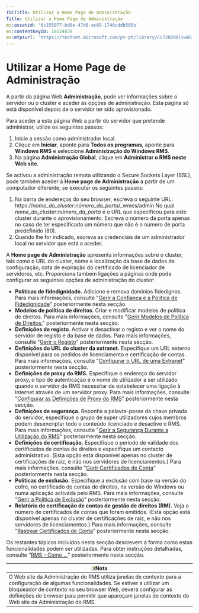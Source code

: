 ```yaml
---
TOCTitle: Utilizar a Home Page de Administração
Title: Utilizar a Home Page de Administração
ms:assetid: '6c155977-bd0e-47d6-ac65-1746cddb505e'
ms:contentKeyID: 18124039
ms:mtpsurl: 'https://technet.microsoft.com/pt-pt/library/Cc720290(v=WS.10)'
---
```


Utilizar a Home Page de Administração
=====================================

A partir da página Web **Administração**, pode ver informações sobre o servidor ou o cluster e aceder às opções de administração. Esta página só está disponível depois de o servidor ter sido aprovisionado.

Para aceder a esta página Web a partir do servidor que pretende administrar, utilize os seguintes passos:

1.  Inicie a sessão como administrador local.
2.  Clique em **Iniciar**, aponte para **Todos os programas**, aponte para **Windows RMS** e seleccione **Administração do Windows RMS**.
3.  Na página **Administração Global**, clique em **Administrar o RMS neste Web site**.

Se activou a administração remota utilizando o Secure Sockets Layer (SSL), pode também aceder à **Home page de Administração** a partir de um computador diferente, se executar os seguintes passos:

1.  Na barra de endereços do seu browser, escreva o seguinte URL:
    https://*nome\_do\_cluster:número\_da\_porta*/\_wmcs/admin
    No qual *nome\_do\_cluster:número\_da\_porta* é o URL que especificou para este cluster durante o aprovisionamento. Escreva o número da porta apenas no caso de ter especificado um número que não é o número de porta predefinido (80).
2.  Quando lhe for indicado, escreva as credenciais de um administrador local no servidor que está a aceder.

A **Home page de Administração** apresenta informações sobre o cluster, tais como o URL do cluster, nome e localização da base de dados de configuração, data de expiração do certificado de licenciador de servidores, etc. Proporciona também ligações a páginas onde pode configurar as seguintes opções de administração do cluster:

-   **Políticas de fidedignidade.** Adicione e remova domínios fidedignos. Para mais informações, consulte "[Gerir a Confiança e a Política de Fidedignidade](https://technet.microsoft.com/1c96ee74-fd28-4511-be21-087e2b04c3ee)" posteriormente nesta secção.
-   **Modelos de política de direitos**. Criar e modificar modelos de política de direitos. Para mais informações, consulte "[Gerir Modelos de Política de Direitos.](https://technet.microsoft.com/718286dc-3399-4556-96c9-ec3a33d31877)" posteriormente nesta secção.
-   **Definições de registo**. Activar e desactivar o registo e ver o nome do servidor de registo e da base de dados. Para mais informações, consulte "[Gerir o Registo](https://technet.microsoft.com/8fccfc57-2135-494e-8e44-f6191bf5e4a0)" posteriormente nesta secção.
-   **Definições do URL do cluster da extranet.** Especifique um URL externo disponível para os pedidos de licenciamento e certificação de contas. Para mais informações, consulte "[Configurar o URL de uma Extranet](https://technet.microsoft.com/88fec9ff-c96c-4d20-8856-0485e7507572)" posteriormente nesta secção.
-   **Definições de proxy do RMS.** Especifique o endereço do servidor proxy, o tipo de autenticação e o nome de utilizador a ser utilizado quando o servidor de RMS necessitar de estabelecer uma ligação à Internet através de um servidor proxy. Para mais informações, consulte "[Configurar as Definições de Proxy do RMS](https://technet.microsoft.com/179d2970-62e9-4487-aa5b-f4334234991e)" posteriormente nesta secção.
-   **Definições de segurança.** Reponha a palavra-passe da chave privada do servidor, especifique o grupo de super utilizadores cujos membros podem desencriptar todo o conteúdo licenciado e desactive o RMS. Para mais informações, consulte "[Gerir a Segurança Durante a Utilização do RMS](https://technet.microsoft.com/62050812-de4f-4392-8d63-f2f89aa01ed4)" posteriormente nesta secção.
-   **Definições de certificação.** Especifique o período de validade dos certificados de contas de direitos e especifique um contacto administrativo. (Esta opção está disponível apenas no cluster de certificações de raiz, e não nos servidores de licenciamentos.) Para mais informações, consulte "[Gerir Certificados de Conta](https://technet.microsoft.com/49c5c2ba-e197-4e4b-b3b3-b3248f068bcc)" posteriormente nesta secção.
-   **Políticas de exclusão.** Especifique a exclusão com base na versão do cofre, no certificado de contas de direitos, na versão do Windows ou numa aplicação activada pelo RMS. Para mais informações, consulte "[Gerir a Política de Exclusão](https://technet.microsoft.com/ee31e099-e095-4648-95da-0009fbeb48cb)" posteriormente nesta secção.
-   **Relatório de certificação de contas de gestão de direitos (RM).** Veja o número de certificados de contas que foram emitidos. (Esta opção está disponível apenas no cluster de certificações de raiz, e não nos servidores de licenciamentos.) Para mais informações, consulte "[Rastrear Certificados de Conta](https://technet.microsoft.com/5bb0f3cf-fc44-4e60-a93f-c789d6f8a902)" posteriormente nesta secção.

Os restantes tópicos incluídos nesta secção descrevem a forma como estas funcionalidades podem ser utilizadas. Para obter instruções detalhadas, consulte “[RMS - Como ...](https://technet.microsoft.com/82032075-f361-438f-a2c4-93ab29ae6cff)” posteriormente nesta secção.

| ![](images/Cc720290.note(WS.10).gif)Nota                                                                                                                                                                                                                                             |
|-------------------------------------------------------------------------------------------------------------------------------------------------------------------------------------------------------------------------------------------------------------------------------------------------------------------|
| O Web site da Administração do RMS utiliza janelas de contexto para a configuração de algumas funcionalidades. Se estiver a utilizar um bloqueador de contexto no seu browser Web, deverá configurar as definições do browser para permitir que apareçam janelas de contexto do Web site da Administração do RMS. |
